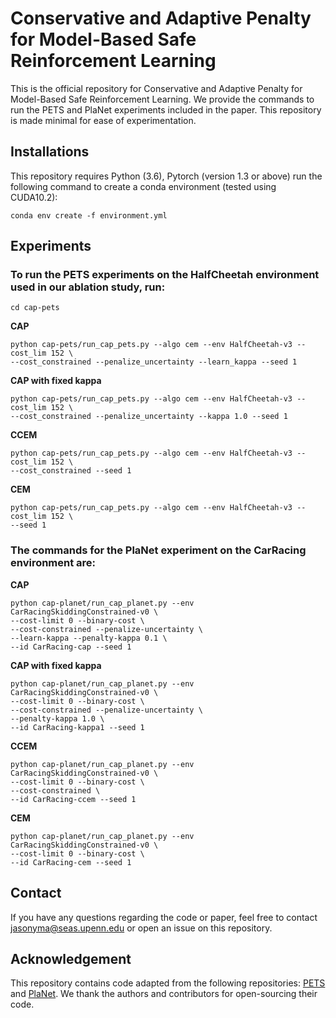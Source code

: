 # Conservative and Adaptive Penalty for Model-Based Safe Reinforcement Learning

This is the official repository for Conservative and Adaptive Penalty for Model-Based Safe Reinforcement Learning.
We provide the commands to run the PETS and PlaNet experiments included in the paper. This repository is made minimal for ease of experimentation. 

## Installations
This repository requires Python (3.6), Pytorch (version 1.3 or above)
run the following command to create a conda environment (tested using CUDA10.2):
```
conda env create -f environment.yml
 ```
## Experiments

### To run the PETS experiments on the HalfCheetah environment used in our ablation study, run:

```
cd cap-pets
```

**CAP**

```
python cap-pets/run_cap_pets.py --algo cem --env HalfCheetah-v3 --cost_lim 152 \
--cost_constrained --penalize_uncertainty --learn_kappa --seed 1
```

**CAP with fixed kappa**

```
python cap-pets/run_cap_pets.py --algo cem --env HalfCheetah-v3 --cost_lim 152 \
--cost_constrained --penalize_uncertainty --kappa 1.0 --seed 1
```

**CCEM**

```
python cap-pets/run_cap_pets.py --algo cem --env HalfCheetah-v3 --cost_lim 152 \
--cost_constrained --seed 1
```

**CEM**

```
python cap-pets/run_cap_pets.py --algo cem --env HalfCheetah-v3 --cost_lim 152 \
--seed 1
```

### The commands for the PlaNet experiment on the CarRacing environment are:

**CAP**

```
python cap-planet/run_cap_planet.py --env CarRacingSkiddingConstrained-v0 \
--cost-limit 0 --binary-cost \
--cost-constrained --penalize-uncertainty \
--learn-kappa --penalty-kappa 0.1 \
--id CarRacing-cap --seed 1
```

**CAP with fixed kappa**

```
python cap-planet/run_cap_planet.py --env CarRacingSkiddingConstrained-v0 \
--cost-limit 0 --binary-cost \
--cost-constrained --penalize-uncertainty \
--penalty-kappa 1.0 \
--id CarRacing-kappa1 --seed 1
```

**CCEM**

```
python cap-planet/run_cap_planet.py --env CarRacingSkiddingConstrained-v0 \
--cost-limit 0 --binary-cost \
--cost-constrained \
--id CarRacing-ccem --seed 1
```

**CEM**

```
python cap-planet/run_cap_planet.py --env CarRacingSkiddingConstrained-v0 \
--cost-limit 0 --binary-cost \
--id CarRacing-cem --seed 1
```

## Contact
If you have any questions regarding the code or paper, feel free to contact jasonyma@seas.upenn.edu or open an issue on this repository.

## Acknowledgement
This repository contains code adapted from the 
following repositories: [PETS](https://github.com/quanvuong/handful-of-trials-pytorch) and
[PlaNet](https://github.com/Kaixhin/PlaNet). We thank the
 authors and contributors for open-sourcing their code.  
